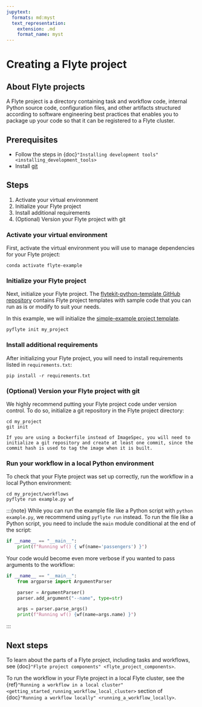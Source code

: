 ```yaml
---
jupytext:
  formats: md:myst
  text_representation:
    extension: .md
    format_name: myst
---
```


# Creating a Flyte project

## About Flyte projects

A Flyte project is a directory containing task and workflow code, internal Python source code, configuration files, and other artifacts structured according to software engineering best practices that enables you to package up your code so that it can be registered to a Flyte cluster.

## Prerequisites

* Follow the steps in {doc}`"Installing development tools" <installing_development_tools>`
* Install [git](https://git-scm.com/book/en/v2/Getting-Started-Installing-Git)

## Steps

1. Activate your virtual environment
1. Initialize your Flyte project
1. Install additional requirements
1. (Optional) Version your Flyte project with git

### Activate your virtual environment

First, activate the virtual environment you will use to manage dependencies for your Flyte project:

```{prompt} bash $
conda activate flyte-example
```

### Initialize your Flyte project

Next, initialize your Flyte project. The [flytekit-python-template GitHub repository](https://github.com/flyteorg/flytekit-python-template) contains Flyte project templates with sample code that you can run as is or modify to suit your needs.

In this example, we will initialize the [simple-example project template](https://github.com/flyteorg/flytekit-python-template/tree/main/simple-example).

```{prompt} bash $
pyflyte init my_project
```

### Install additional requirements

After initializing your Flyte project, you will need to install requirements listed in `requirements.txt`:

```{prompt} bash $
pip install -r requirements.txt
```

### (Optional) Version your Flyte project with git

We highly recommend putting your Flyte project code under version control. To do so, initialize a git repository in the Flyte project directory:

```{prompt} bash $
cd my_project
git init
```

```{note}
If you are using a Dockerfile instead of ImageSpec, you will need to initialize a git repository and create at least one commit, since the commit hash is used to tag the image when it is built.
```

### Run your workflow in a local Python environment

To check that your Flyte project was set up correctly, run the workflow in a local Python environment:

```{prompt} bash $
cd my_project/workflows
pyflyte run example.py wf
```

:::{note}
While you can run the example file like a Python script with `python example.py`, we recommend using `pyflyte run` instead. To run the file like a Python script, you need to include the `main` module conditional at the end of the script:
```python
if __name__ == "__main__":
    print(f"Running wf() { wf(name='passengers') }")
```

Your code would become even more verbose if you wanted to pass arguments to the workflow:
```python
if __name__ == "__main__":
    from argparse import ArgumentParser

    parser = ArgumentParser()
    parser.add_argument("--name", type=str)

    args = parser.parse_args()
    print(f"Running wf() {wf(name=args.name) }")
```
:::

## Next steps

To learn about the parts of a Flyte project, including tasks and workflows, see {doc}`"Flyte project components" <flyte_project_components>`.

To run the workflow in your Flyte project in a local Flyte cluster, see the {ref}`"Running a workflow in a local cluster" <getting_started_running_workflow_local_cluster>` section of {doc}`"Running a workflow locally" <running_a_workflow_locally>`.
